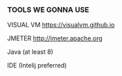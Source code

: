 ### TOOLS WE GONNA USE ###

VISUAL VM
https://visualvm.github.io

JMETER 
http://jmeter.apache.org


Java (at least 8)

IDE (Intelij preferred)





